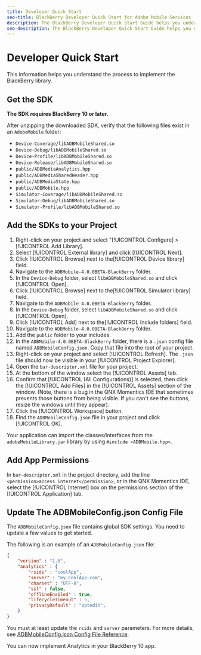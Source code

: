 ```yaml
---
title: Developer Quick Start
seo-title: BlackBerry Developer Quick Start for Adobe Mobile Services
description: The BlackBerry Developer Quick Start Guide helps you understand the process to implement the BlackBerry library for Adobe Mobile Services.
seo-description: The BlackBerry Developer Quick Start Guide helps you understand the process to implement the BlackBerry library for Adobe Mobile Services.
---
```


# Developer Quick Start

This information helps you understand the process to implement the BlackBerry library.

## Get the SDK

**The SDK requires BlackBerry 10 or later.**

After unzipping the downloaded SDK, verify that the following files exist in an `AdobeMobile` folder:

*   `Device-Coverage/libADBMobileShared.so`
*   `Device-Debug/libADBMobileShared.so`
*   `Device-Profile/libADBMobileShared.so`
*   `Device-Release/libADBMobileShared.so`
*   `public/ADBMediaAnalytics.hpp`
*   `public/ADBMediaSharedHeader.hpp`
*   `public/ADBMediaState.hpp`
*   `public/ADBMobile.hpp`
*   `Simulator-Coverage/libADBMobileShared.so`
*   `Simulator-Debug/libADBMobileShared.so`
*   `Simulator-Profile/libADBMobileShared.so`

## Add the SDKs to your Project

1.  Right-click on your project and select "[!UICONTROL Configure] > [!UICONTROL Add Library].
2.  Select [!UICONTROL External library] and click [!UICONTROL Next].
3.  Click [!UICONTROL Browse] next to the[!UICONTROL Device library] field.
4.  Navigate to the `ADBMobile-4.0.0BETA-BlackBerry` folder.
5.  In the `Device-Debug` folder, select `libADBMobileShared.so` and click [!UICONTROL Open].
6.  Click [!UICONTROL Browse] next to the[!UICONTROL Simulator library] field.
7.  Navigate to the `ADBMobile-4.0.0BETA-BlackBerry` folder.
8.  In the `Device-Debug` folder, select `libADBMobileShared.so` and click [!UICONTROL Open].
9.  Click [!UICONTROL Add] next to the[!UICONTROL Include folders] field.
10.  Navigate to the `ADBMobile-4.0.0BETA-BlackBerry` folder.
11.  Add the `public` folder to your includes.
12.  In the `ADBMobile-4.0.0BETA-BlackBerry` folder, there is a `.json` config file named `ADBMobileConfig.json`. Copy that file into the root of your project.
13.  Right-click on your project and select [!UICONTROL Refresh]. The `.json` file should now be visible in your [!UICONTROL Project Explorer].
14.  Open the `bar-descriptor.xml` file for your project.
15.  At the bottom of the window select the [!UICONTROL Assets] tab.
16.  Confirm that [!UICONTROL (All Configurations)] is selected, then click the [!UICONTROL Add Files] in the [!UICONTROL Assets] section of the window. (Note, there is a bug in the QNX Momentics IDE that sometimes prevents those buttons from being visible. If you can't see the buttons, resize the windows until they appear).
17.  Click the [!UICONTROL Workspace] button.
18.  Find the `ADBMobileConfig.json` file in your project and click [!UICONTROL OK].

Your application can import the classes/interfaces from the `adobeMobileLibrary.jar` library by using `#include <ADBMobile.hpp>`.

## Add App Permissions

In `bar-descriptor.xml` in the project directory, add the line `<permission>access_internet</permission>`, or in the QNX Momentics IDE, select the [!UICONTROL Internet] box on the permissions section of the [!UICONTROL Application] tab.

## Update The ADBMobileConfig.json Config File

The `ADBMobileConfig.json` file contains global SDK settings. You need to update a few values to get started.

The following is an example of an `ADBMobileConfig.json` file:

```json
{
    "version" : "1.0",
    "analytics" : {
        "rsids" : "coolApp",
        "server" : "my.CoolApp.com",
        "charset" : "UTF-8",
        "ssl" : false,
        "offlineEnabled" : true,
        "lifecycleTimeout" : 5,
        "privacyDefault" : "optedin",
    }
}
```

You must at least update the `rsids` and `server` parameters. For more details, see [ADBMobileConfig.json Config File Reference](methods.md).

You can now implement Analytics in your BlackBerry 10 app.
